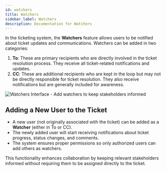 ```yaml
---
id: watchers
title: Watchers
sidebar_label: Watchers
description: Documentation for Watchers
---
```



In the ticketing system, the **Watchers** feature allows users to be notified about ticket updates and communications. Watchers can be added in two categories:

1. **To**: These are primary recipients who are directly involved in the ticket resolution process. They receive all ticket-related notifications and updates.
2. **CC**: These are additional recipients who are kept in the loop but may not be directly responsible for ticket resolution. They also receive notifications but are generally included for awareness.

![Watchers Interface - Add watchers to keep stakeholders informed](/img/Helpdesk/Watchers.jpg)

## Adding a New User to the Ticket

- A new user (not originally associated with the ticket) can be added as a **Watcher** (either in To or CC).
- The newly added user will start receiving notifications about ticket progress, status changes, and comments.
- The system ensures proper permissions so only authorized users can add others as watchers.

This functionality enhances collaboration by keeping relevant stakeholders informed without requiring them to be assigned directly to the ticket.
